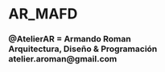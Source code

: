 <h1> AR_MAFD
<br>
<h3>
@AtelierAR = Armando Roman
<br>
Arquitectura, Diseño & Programación 
<br>
atelier.aroman@gmail.com

<!---
AtelierAR/AtelierAR is a ✨ special ✨ repository because its `README.md` (this file) appears on your GitHub profile.
You can click the Preview link to take a look at your changes.
--->

